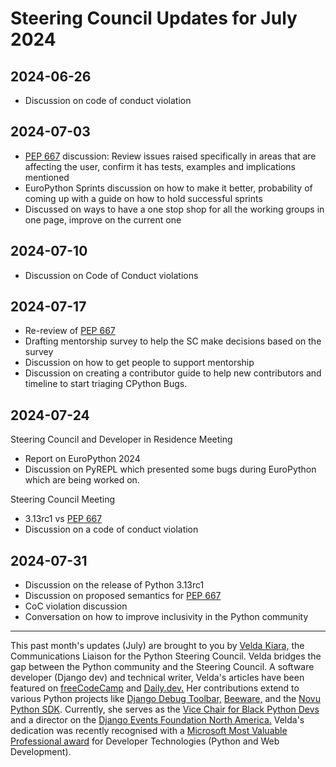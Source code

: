 # Steering Council Updates for July 2024

## 2024-06-26

- Discussion on code of conduct violation

## 2024-07-03

- [PEP 667](https://peps.python.org/pep-0667/) discussion: Review issues raised specifically in areas that are affecting the user, confirm it has tests, examples and implications mentioned
- EuroPython Sprints discussion on how to make it better, probability of coming up with a guide on how to hold successful sprints
- Discussed on ways to have a one stop shop for all the working groups in one page, improve on the current one

## 2024-07-10

- Discussion on Code of Conduct violations

## 2024-07-17

- Re-review of [PEP 667](https://peps.python.org/pep-0667/)
- Drafting mentorship survey to help the SC make decisions based on the survey
- Discussion on how to get people to support mentorship
- Discussion on creating a contributor guide to help new contributors and timeline to start triaging CPython Bugs.

## 2024-07-24

Steering Council and Developer in Residence Meeting

- Report on EuroPython 2024
- Discussion on PyREPL which presented some bugs during EuroPython which are being worked on.

Steering Council Meeting

- 3.13rc1 vs [PEP 667](https://peps.python.org/pep-0667/)
- Discussion on a code of conduct violation

## 2024-07-31

- Discussion on the release of Python 3.13rc1
- Discussion on proposed semantics for [PEP 667](https://peps.python.org/pep-0667/)
- CoC violation discussion
- Conversation on how to improve inclusivity in the Python community

---

This past month's updates (July) are brought to you by [Velda Kiara,](https://www.notion.so/46aec24028fd4e8dbdba003097c18b5b?pvs=21) the Communications Liaison for the Python Steering Council. Velda bridges the gap between the Python community and the Steering Council. A software developer (Django dev) and technical writer, Velda's articles have been featured on [freeCodeCamp](https://www.freecodecamp.org/news/author/velda/) and [Daily.dev.](https://app.daily.dev/veldakiara/posts) Her contributions extend to various Python projects like [Django Debug Toolbar,](https://github.com/jazzband/django-debug-toolbar/pulls?q=is%3Apr+author%3AVeldaKiara+is%3Aclosed) [Beeware,](https://github.com/beeware/beeware/pulls?q=is%3Apr+author%3AVeldaKiara+is%3Aclosed) and the [Novu Python SDK](https://github.com/novuhq/novu-python/pull/44). Currently, she serves as the [Vice Chair for Black Python Devs](https://blackpythondevs.com/) and a director on the [Django Events Foundation North America.](https://www.defna.org/about/) Velda's dedication was recently recognised with a [Microsoft Most Valuable Professional award](https://mvp.microsoft.com/en-US/MVP/profile/ec0f9a73-8516-4645-bd68-c087c5a7032e) for Developer Technologies (Python and Web Development).
